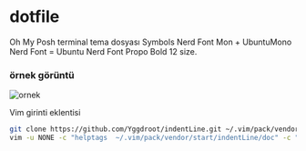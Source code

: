 # dotfile
Oh My Posh terminal tema dosyası
Symbols Nerd Font Mon + UbuntuMono Nerd Font = Ubuntu Nerd Font Propo Bold 12 size.
### örnek görüntü

![ornek](https://i.hizliresim.com/eqea1m5.png)

Vim girinti eklentisi
````bash
git clone https://github.com/Yggdroot/indentLine.git ~/.vim/pack/vendor/start/indentLine
vim -u NONE -c "helptags  ~/.vim/pack/vendor/start/indentLine/doc" -c "q"
````
